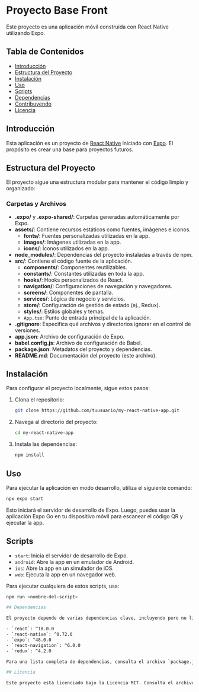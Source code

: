 # Proyecto Base Front

Este proyecto es una aplicación móvil construida con React Native utilizando Expo.

## Tabla de Contenidos

- [Introducción](#introducción)
- [Estructura del Proyecto](#estructura-del-proyecto)
- [Instalación](#instalación)
- [Uso](#uso)
- [Scripts](#scripts)
- [Dependencias](#dependencias)
- [Contribuyendo](#contribuyendo)
- [Licencia](#licencia)

## Introducción

Esta aplicación es un proyecto de [React Native](https://reactnative.dev/) iniciado con [Expo](https://expo.dev/). 
El propósito es crear una base para proyectos futuros.

## Estructura del Proyecto

El proyecto sigue una estructura modular para mantener el código limpio y organizado:

### Carpetas y Archivos

- **.expo/** y **.expo-shared/**: Carpetas generadas automáticamente por Expo.
- **assets/**: Contiene recursos estáticos como fuentes, imágenes e íconos.
  - **fonts/**: Fuentes personalizadas utilizadas en la app.
  - **images/**: Imágenes utilizadas en la app.
  - **icons/**: Íconos utilizados en la app.
- **node_modules/**: Dependencias del proyecto instaladas a través de npm.
- **src/**: Contiene el código fuente de la aplicación.
  - **components/**: Componentes reutilizables.
  - **constants/**: Constantes utilizadas en toda la app.
  - **hooks/**: Hooks personalizados de React.
  - **navigation/**: Configuraciones de navegación y navegadores.
  - **screens/**: Componentes de pantalla.
  - **services/**: Lógica de negocio y servicios.
  - **store/**: Configuración de gestión de estado (ej., Redux).
  - **styles/**: Estilos globales y temas.
  - `App.tsx`: Punto de entrada principal de la aplicación.
- **.gitignore**: Especifica qué archivos y directorios ignorar en el control de versiones.
- **app.json**: Archivo de configuración de Expo.
- **babel.config.js**: Archivo de configuración de Babel.
- **package.json**: Metadatos del proyecto y dependencias.
- **README.md**: Documentación del proyecto (este archivo).

## Instalación

Para configurar el proyecto localmente, sigue estos pasos:

1. Clona el repositorio:
    ```sh
    git clone https://github.com/tuusuario/my-react-native-app.git
    ```
2. Navega al directorio del proyecto:
    ```sh
    cd my-react-native-app
    ```
3. Instala las dependencias:
    ```sh
    npm install
    ```

## Uso

Para ejecutar la aplicación en modo desarrollo, utiliza el siguiente comando:
```sh
npx expo start
```

Esto iniciará el servidor de desarrollo de Expo. Luego, puedes usar la aplicación Expo Go en tu dispositivo móvil para escanear el código QR y ejecutar la app.

## Scripts

- `start`: Inicia el servidor de desarrollo de Expo.
- `android`: Abre la app en un emulador de Android.
- `ios`: Abre la app en un simulador de iOS.
- `web`: Ejecuta la app en un navegador web.

Para ejecutar cualquiera de estos scripts, usa:
```sh
npm run <nombre-del-script>

## Dependencias

El proyecto depende de varias dependencias clave, incluyendo pero no limitándose a:

- `react`: ^18.0.0
- `react-native`: ^0.72.0
- `expo`: ^48.0.0
- `react-navigation`: ^6.0.0
- `redux`: ^4.2.0

Para una lista completa de dependencias, consulta el archivo `package.json`.

## Licencia

Este proyecto está licenciado bajo la Licencia MIT. Consulta el archivo [LICENSE](LICENSE) para más información.

